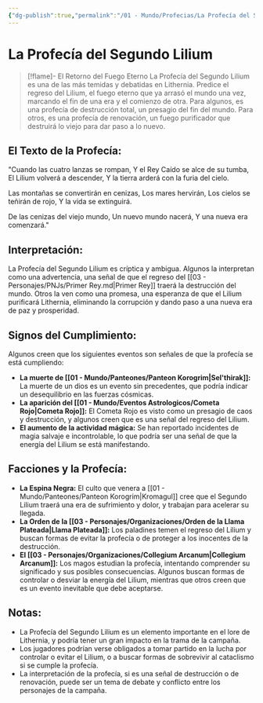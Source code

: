 ```yaml
---
{"dg-publish":true,"permalink":"/01 - Mundo/Profecias/La Profecía del Segundo Lilium/"}
---
```



# La Profecía del Segundo Lilium

> [!flame]- El Retorno del Fuego Eterno
> La Profecía del Segundo Lilium es una de las más temidas y debatidas en Lithernia.  Predice el regreso del Lilium,  el fuego eterno que ya arrasó el mundo una vez,  marcando el fin de una era y el comienzo de otra.  Para algunos,  es una profecía de destrucción total,  un presagio del fin del mundo.  Para otros,  es una profecía de renovación,  un fuego purificador que destruirá lo viejo para dar paso a lo nuevo.

##  El Texto de la Profecía:

"Cuando las cuatro lanzas se rompan,
Y el Rey Caído se alce de su tumba,
El Lilium volverá a descender,
Y la tierra arderá con la furia del cielo.

Las montañas se convertirán en cenizas,
Los mares hervirán,
Los cielos se teñirán de rojo,
Y la vida se extinguirá.

De las cenizas del viejo mundo,
Un nuevo mundo nacerá,
Y una nueva era comenzará."

## Interpretación:

La Profecía del Segundo Lilium es críptica y ambigua.  Algunos la interpretan como una advertencia,  una señal de que el regreso del [[03 - Personajes/PNJs/Primer Rey.md\|Primer Rey]]  traerá la destrucción del mundo.  Otros la ven como una promesa,  una esperanza de que el Lilium purificará Lithernia,  eliminando la corrupción y dando paso a una nueva era de paz y prosperidad.

## Signos del Cumplimiento:

Algunos creen que los siguientes eventos son señales de que la profecía se está cumpliendo:

* **La muerte de [[01 - Mundo/Panteones/Panteon Korogrim\|Sel'thirak]]:** La muerte de un dios es un evento sin precedentes,  que podría indicar un desequilibrio en las fuerzas cósmicas.
* **La aparición del [[01 - Mundo/Eventos Astrologicos/Cometa Rojo\|Cometa Rojo]]:**  El Cometa Rojo es visto como un presagio de caos y destrucción,  y algunos creen que es una señal del regreso del Lilium.
* **El aumento de la actividad mágica:**  Se han reportado incidentes de magia salvaje e incontrolable,  lo que podría ser una señal de que la energía del Lilium se está manifestando.

##  Facciones y la Profecía:

* **La Espina Negra:**  El culto que venera a [[01 - Mundo/Panteones/Panteon Korogrim\|Kromagul]]  cree que el Segundo Lilium traerá una era de sufrimiento y dolor,  y trabajan para acelerar su llegada.
* **La Orden de la [[03 - Personajes/Organizaciones/Orden de la Llama Plateada\|Llama Plateada]]:**  Los paladines temen el regreso del Lilium y buscan formas de evitar la profecía o de proteger a los inocentes de la destrucción.
* **El [[03 - Personajes/Organizaciones/Collegium Arcanum\|Collegium Arcanum]]:**  Los magos estudian la profecía,  intentando comprender su significado y sus posibles consecuencias.  Algunos buscan formas de controlar o desviar la energía del Lilium,  mientras que otros creen que es un evento inevitable que debe aceptarse.

## Notas:

* La Profecía del Segundo Lilium es un elemento importante en el lore de Lithernia,  y podría tener un gran impacto en la trama de la campaña.
* Los jugadores podrían verse obligados a tomar partido en la lucha por controlar o evitar el Lilium,  o a buscar formas de sobrevivir al cataclismo si se cumple la profecía.
* La interpretación de la profecía,  si es una señal de destrucción o de renovación,  puede ser un tema de debate y conflicto entre los personajes de la campaña.

